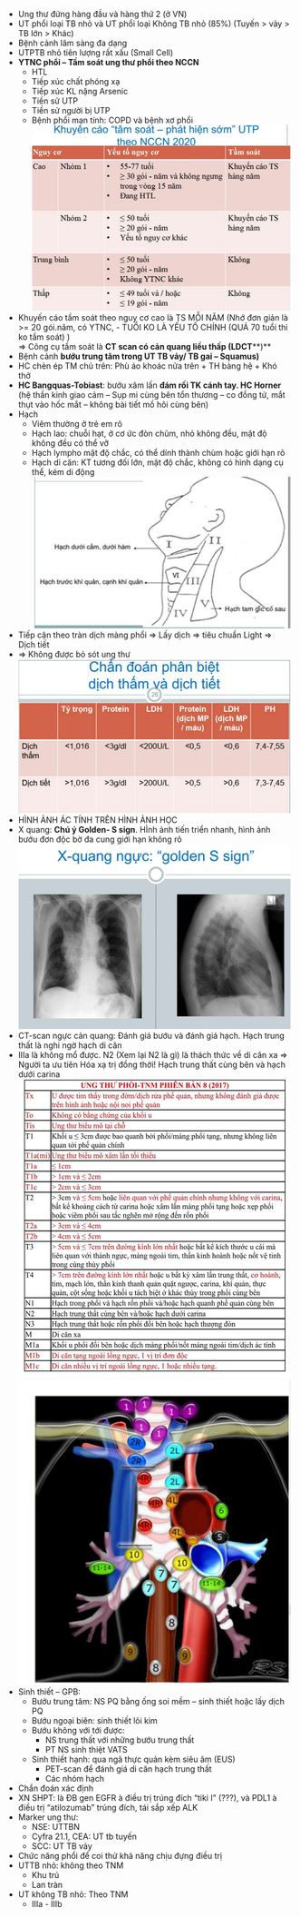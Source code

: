 - Ung thư đứng hàng đầu và hàng thứ 2 (ở VN)
- UT phổi loại TB nhỏ và UT phổi loại Không TB nhỏ (85%) (Tuyến > vảy > TB lớn > Khác)
- Bệnh cảnh lâm sàng đa dạng
- UTPTB nhỏ tiên lượng rất xấu (Small Cell)
- **YTNC phổi – Tầm soát ung thư phổi theo NCCN**
	- HTL
	- Tiếp xúc chất phóng xạ
	- Tiếp xúc KL nặng Arsenic
	- Tiền sử UTP
	- Tiền sử người bị UTP
	- Bệnh phổi mạn tính: COPD và bệnh xơ phổi
![444](../../../200%20Files/image/image/Bu%E1%BB%95i%206%20-%20H%E1%BB%87%20H%C3%B4%20h%E1%BA%A5p%20(c%C3%B2n%20l%E1%BA%A1i)-1687395765542.jpeg)
- Khuyến cáo tầm soát theo nguy cơ cao là TS MỖI NĂM (Nhớ đơn giản là >= 20 gói.năm, có YTNC, - TUỔI KO LÀ YẾU TỐ CHÍNH (QUÁ 70 tuổi thì ko tầm soát) )  
=> Công cụ tầm soát là **CT scan có cản quang liều thấp (LDCT****)**
- Bệnh cảnh **bướu trung tâm trong UT TB vảy/ TB gai – Squamus)**
- HC chèn ép TM chủ trên: Phù áo khoác nửa trên + TH bàng hệ + Khó thở
- **HC Bangquas-Tobiast**: bướu xâm lấn **đám rối TK cánh tay. HC Horner** (hệ thần kinh giao cảm – Sụp mi cùng bên tổn thương – co đồng tử, mắt thụt vào hốc mắt – không bài tiết mồ hôi cùng bên)
- Hạch
	- Viêm thường ở trẻ em rõ
	- Hạch lao: chuỗi hạt, ở cơ ức đòn chũm, nhỏ không đều, mật độ không đều có thể vỡ
	- Hạch lympho mật độ chắc, có thể dính thành chùm hoặc giới hạn rõ
	- Hạch di căn: KT tương đối lớn, mật độ chắc, không có hình dạng cụ thể, kém di động
![444](../../../200%20Files/image/image/Bu%E1%BB%95i%206%20-%20H%E1%BB%87%20H%C3%B4%20h%E1%BA%A5p%20(c%C3%B2n%20l%E1%BA%A1i)-1687395802631.jpeg)
- Tiếp cận theo tràn dịch màng phổi => Lấy dịch => tiêu chuẩn Light => Dịch tiết  
- => Không được bỏ sót ung thư
![444](../../../200%20Files/image/image/Bu%E1%BB%95i%206%20-%20H%E1%BB%87%20H%C3%B4%20h%E1%BA%A5p%20(c%C3%B2n%20l%E1%BA%A1i)-1687395812927.jpeg)
- HÌNH ẢNH ÁC TÍNH TRÊN HÌNH ẢNH HỌC
- X quang: **Chú ý Golden- S sign**. HÌnh ảnh tiến triển nhanh, hình ảnh bướu đơn độc bờ đa cung giới hạn không rõ
![444](../../../200%20Files/image/image/Bu%E1%BB%95i%206%20-%20H%E1%BB%87%20H%C3%B4%20h%E1%BA%A5p%20(c%C3%B2n%20l%E1%BA%A1i)-1687395821774.jpeg)
- CT-scan ngực cản quang: Đánh giá bướu và đánh giá hạch. Hạch trung thất là nghi ngờ hạch di căn
- IIIa là không mổ được. N2 (Xem lại N2 là gì) là thách thức về di căn xa => Người ta ưu tiên Hóa xạ trị đồng thời! Hạch trung thất cùng bên và hạch dưới carina
![444](../../../200%20Files/image/image/Bu%E1%BB%95i%206%20-%20H%E1%BB%87%20H%C3%B4%20h%E1%BA%A5p%20(c%C3%B2n%20l%E1%BA%A1i)-1687395832773.jpeg)
![444](../../../200%20Files/image/image/Bu%E1%BB%95i%206%20-%20H%E1%BB%87%20H%C3%B4%20h%E1%BA%A5p%20(c%C3%B2n%20l%E1%BA%A1i)-1687395836772.jpeg)
- Sinh thiết – GPB:
	- Bướu trung tâm: NS PQ bằng ống soi mềm – sinh thiết hoặc lấy dịch PQ
	- Bướu ngoại biên: sinh thiết lõi kim
	- Bướu không với tới được:
		- NS trung thất với những bướu trung thất
		- PT NS sinh thiệt VATS
	- Sinh thiết hạnh: qua ngã thực quản kèm siêu âm (EUS)
		- PET-scan để đánh giá di căn hạch trung thất
		- Các nhóm hạch
- Chẩn đoán xác định
- XN SHPT: là ĐB gen EGFR à điều trị trúng đích “tiki I” (???), và PDL1 à điều trị “atilozumab” trúng đích, tái sắp xếp ALK
- Marker ung thư:
	- NSE: UTTBN
	- Cyfra 21.1, CEA: UT tb tuyến
	- SCC: UT TB vảy
- Chức năng phổi để coi thử khả năng chịu đựng điều trị
- UTTB nhỏ: không theo TNM
	- Khu trú
	- Lan tràn
- UT không TB nhỏ: Theo TNM
	- IIIa - IIIb

